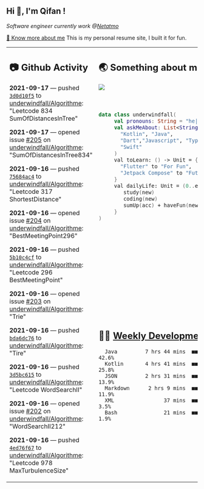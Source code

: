 <h2> Hi 👋, I'm Qifan ! </h2>
<p><em>Software engineer currently work @<a href="https://www.netatmo.com">Netatmo</a>
</em></p><p><a href="https://qifanyang.com/resume" target="_blank"> 🔭 Know more about me</a> This is my personal resume site, I built it for fun.</p>
<table><tr><td valign="top" rowspan="2">

 ## 📷 Github Activity
 <!-- githubActivity starts -->
  **2021-09-17** — pushed [`3d0d10f5`](https://github.com/underwindfall/Algorithme/commit/3d0d10f563b6e978e74780a7ddfcd6057342613e) to [underwindfall/Algorithme](https://api.github.com/repos/underwindfall/Algorithme): "Leetcode 834 SumOfDistancesInTree"

  **2021-09-17** — opened issue [#205](https://api.github.com/repos/underwindfall/Algorithme/issues/205) on [underwindfall/Algorithme](https://api.github.com/repos/underwindfall/Algorithme): "SumOfDistancesInTree834"

  **2021-09-16** — pushed [`75684ac4`](https://github.com/underwindfall/Algorithme/commit/75684ac4cf2b99fca389b135ff17d5488442a0f8) to [underwindfall/Algorithme](https://api.github.com/repos/underwindfall/Algorithme): "Leetcode 317 ShortestDistance"

  **2021-09-16** — opened issue [#204](https://api.github.com/repos/underwindfall/Algorithme/issues/204) on [underwindfall/Algorithme](https://api.github.com/repos/underwindfall/Algorithme): "BestMeetingPoint296"

  **2021-09-16** — pushed [`5b10c4cf`](https://github.com/underwindfall/Algorithme/commit/5b10c4cf584caeb537e9ec07ce39b477389b16f1) to [underwindfall/Algorithme](https://api.github.com/repos/underwindfall/Algorithme): "Leetcode 296 BestMeetingPoint"

  **2021-09-16** — opened issue [#203](https://api.github.com/repos/underwindfall/Algorithme/issues/203) on [underwindfall/Algorithme](https://api.github.com/repos/underwindfall/Algorithme): "Trie"

  **2021-09-16** — pushed [`bda6dc76`](https://github.com/underwindfall/Algorithme/commit/bda6dc767e1b0a77a0b3e9332c77f734a928bcdf) to [underwindfall/Algorithme](https://api.github.com/repos/underwindfall/Algorithme): "Tire"

  **2021-09-16** — pushed [`3d5bc615`](https://github.com/underwindfall/Algorithme/commit/3d5bc615c08991938d390cbe82343d90ec738bd1) to [underwindfall/Algorithme](https://api.github.com/repos/underwindfall/Algorithme): "Leetcode WordSearchII"

  **2021-09-16** — opened issue [#202](https://api.github.com/repos/underwindfall/Algorithme/issues/202) on [underwindfall/Algorithme](https://api.github.com/repos/underwindfall/Algorithme): "WordSearchII212"

  **2021-09-16** — pushed [`4ed76f67`](https://github.com/underwindfall/Algorithme/commit/4ed76f67885f613bf6def65421ebfba48e70097d) to [underwindfall/Algorithme](https://api.github.com/repos/underwindfall/Algorithme): "Leetcode 978 MaxTurbulenceSize"
 <!-- githubActivity ends -->
 </td><td valign="top">

 ## 🌏 Something about me
 <!-- profile starts -->
 <a href="https://github.com/underwindfall" width="100%">
   <img src="https://activity-graph.herokuapp.com/graph?username=underwindfall&theme=react-dark&hide_border=true&bg_color=00000000&color=BDDFFF&line=6E93B5&point=BDDFFF"/>
 </a>
 <br/>
 <br/>
 <br/>

 ```kotlin
 data class underwindfall(
      val pronouns: String = "he|him",
      val askMeAbout: List<String> = listOf(
        "Kotlin", "Java",
        "Dart","Javascript", "Typescript",
        "Swift"
      )
      val toLearn: () -> Unit = {
        "Flutter" to "For Fun",
        "Jetpack Compose" to "Future"
      }
      val dailyLife: Unit = (0..end).reduce { acc, new ->
         study(new)
         coding(new)
         sumUp(acc) + haveFun(new)
      }
 )
 ```
 <!-- profile ends -->
 </td></tr><tr><td valign="top">

 ## 🏊‍♂️ <a href="https://gist.github.com/underwindfall/377ee88ba1fabd1e93516e48ca9c61eb" target="_blank">Weekly Development Breakdown</a>
  <!-- codeTime starts -->
  ```text
    Java         7 hrs 44 mins  ■■■■■■■■■■■■■▦□□□□□□□□□□  42.6%
    Kotlin       4 hrs 41 mins  ■■■■■■■■■▦□□□□□□□□□□□□□□  25.8%
    JSON         2 hrs 31 mins  ■■■■■■▦□□□□□□□□□□□□□□□□□  13.9%
    Markdown      2 hrs 9 mins  ■■■■■■◱□□□□□□□□□□□□□□□□□  11.9%
    XML                37 mins  ■■■■◱□□□□□□□□□□□□□□□□□□□   3.5%
    Bash               21 mins  ■■■■□□□□□□□□□□□□□□□□□□□□   1.9%
  ```
  <!-- codeTime starts -->
  </td></tr></table>